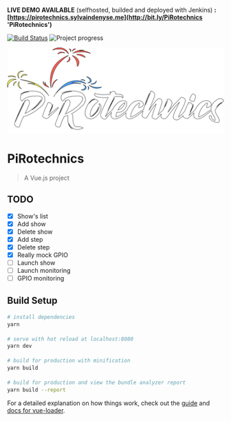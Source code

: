 **LIVE DEMO AVAILABLE** (selfhosted, builded and deployed with Jenkins) **: [https://pirotechnics.sylvaindenyse.me](http://bit.ly/PiRotechnics 'PiRotechnics')**

[![Build Status](https://jenkins.sylvaindenyse.me/buildStatus/icon?job=build_PiRotechnics-front)](https://jenkins.sylvaindenyse.me/job/build_PiRotechnics-front/)
![Project progress](https://img.shields.io/badge/Project%20progress-50%25-blue.svg)

![PiRotechnics](src/assets/logo.png)

# PiRotechnics

> A Vue.js project

## TODO

- [x] Show's list
- [x] Add show
- [x] Delete show
- [x] Add step
- [x] Delete step
- [x] Really mock GPIO
- [ ] Launch show
- [ ] Launch monitoring
- [ ] GPIO monitoring

## Build Setup

```bash
# install dependencies
yarn

# serve with hot reload at localhost:8080
yarn dev

# build for production with minification
yarn build

# build for production and view the bundle analyzer report
yarn build --report
```

For a detailed explanation on how things work, check out the [guide](http://vuejs-templates.github.io/webpack/) and [docs for vue-loader](http://vuejs.github.io/vue-loader).
